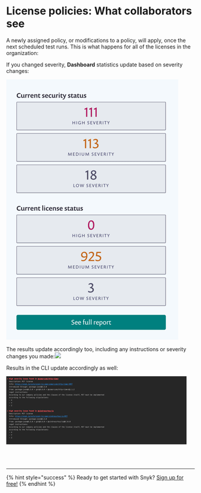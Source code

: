# License policies: What collaborators see

A newly assigned policy, or modifications to a policy, will apply, once the next scheduled test runs. This is what happens for all of the licenses in the organization:

If you changed severity, **Dashboard** statistics update based on severity changes:

![](../../.gitbook/assets/mceclip0-2-.png)

The results update accordingly too, including any instructions or severity changes you made:![](https://lh5.googleusercontent.com/3gDD-OLLW2ynYFYQ5wRavHT1ejCt5SbxrpqvB6iL6qvrfRLCoPKjRV3xiS8shsL5bhbuCxUBHi_0WCJi3_RKNIVe2IzW-A62nf_7wpWKUXsnQQxTpPYjzmFueFVTji2rus2UghLO)

Results in the CLI update accordingly as well:

![](../../.gitbook/assets/mceclip1.png)

 
<br><br><hr>

{% hint style="success" %}
Ready to get started with Snyk? [Sign up for free!](https://snyk.io/login?cta=sign-up&loc=footer&page=support_docs_page)
{% endhint %}